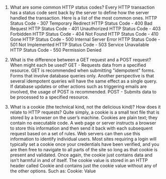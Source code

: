 1. What are some common HTTP status codes?
Every HTTP transaction has a status code sent back by the server to define how the server handled the transaction. Here is a list of the most common ones.
HTTP Status Code - 307 Temporary Redirect
HTTP Status Code - 400 Bad Request
HTTP Status Code - 401 Unauthorized
HTTP Status Code - 403 Forbidden
HTTP Status Code - 404 Not Found
HTTP Status Code - 410 Gone
HTTP Status Code - 500 Internal Server Error
HTTP Status Code - 501 Not Implemented
HTTP Status Code - 503 Service Unavailable
HTTP Status Code - 550 Permission Denied

2. What is the difference between a GET request and a POST request? When might each be used?
GET - Requests data from a specified resource.
GET is recommended when submitting "idempotent" forms. Forms that involve database queries only. Another perspective is that several idempotent queries will have the same effect as a single query. If database updates or other actions such as triggering emails are involved, the usage of POST is recommended.
POST - Submits data to be processed to a specified resource.

3. What is a cookie (the technical kind, not the delicious kind)? How does it relate to HTTP requests?
Quite simply, a cookie is a small text file that is stored by a browser on the user’s machine. Cookies are plain text; they contain no executable code. A web page or server instructs a browser to store this information and then send it back with each subsequent request based on a set of rules. Web servers can then use this information to identify individual users. Most sites requiring a login will typically set a cookie once your credentials have been verified, and you are then free to navigate to all parts of the site so long as that cookie is present and validated. Once again, the cookie just contains data and isn’t harmful in and of itself.  The cookie value is stored in an HTTP header called Cookie and contains just the cookie value without any of the other options. Such as: Cookie: Value